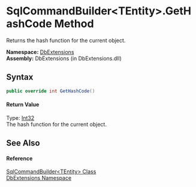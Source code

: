 SqlCommandBuilder&lt;TEntity>.GetHashCode Method
================================================
Returns the hash function for the current object.

**Namespace:** [DbExtensions][1]  
**Assembly:** DbExtensions (in DbExtensions.dll)

Syntax
------

```csharp
public override int GetHashCode()
```

#### Return Value
Type: [Int32][2]  
The hash function for the current object.

See Also
--------

#### Reference
[SqlCommandBuilder&lt;TEntity> Class][3]  
[DbExtensions Namespace][1]  

[1]: ../README.md
[2]: http://msdn.microsoft.com/en-us/library/td2s409d
[3]: README.md